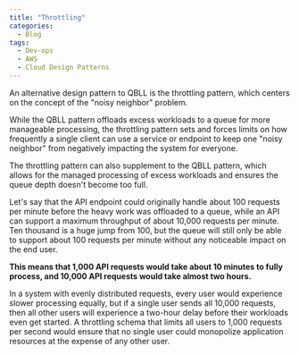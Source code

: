 ```yaml
---
title: "Throttling"
categories:
  - Blog
tags:
  - Dev-ops
  - AWS
  - Cloud Design Patterns
---
```


An alternative design pattern to QBLL is the throttling pattern, which centers on the concept of the "noisy neighbor" problem. 

While the QBLL pattern offloads excess workloads to a queue for more manageable processing, the throttling pattern sets and forces limits on how frequently a single client can use a service or endpoint to keep one "noisy neighbor" from negatively impacting the system for everyone. 

The throttling pattern can also supplement to the QBLL pattern, which allows for the managed processing of excess workloads and ensures the queue depth doesn't become too full.

Let's say that the API endpoint could originally handle about 100 requests per minute before the heavy work was offloaded to a queue, while an API can support a maximum throughput of about 10,000 requests per minute. Ten thousand is a huge jump from 100, but the queue will still only be able to support about 100 requests per minute without any noticeable impact on the end user. 

<b>This means that 1,000 API requests would take about 10 minutes to fully process, and 10,000 API requests would take almost two hours.</b>

In a system with evenly distributed requests, every user would experience slower processing equally, but if a single user sends all 10,000 requests, then all other users will experience a two-hour delay before their workloads even get started. A throttling schema that limits all users to 1,000 requests per second would ensure that no single user could monopolize application resources at the expense of any other user.